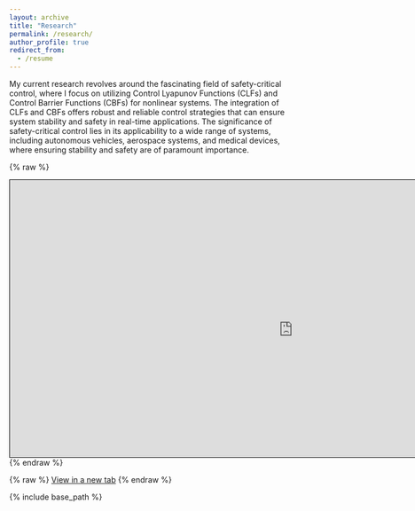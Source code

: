 ```yaml
---
layout: archive
title: "Research"
permalink: /research/
author_profile: true
redirect_from:
  - /resume
---
```


My current research revolves around the fascinating field of safety-critical control, where I focus on utilizing Control Lyapunov Functions (CLFs) and Control Barrier Functions (CBFs) for nonlinear systems. The integration of CLFs and CBFs offers robust and reliable control strategies that can ensure system stability and safety in real-time applications. The significance of safety-critical control lies in its applicability to a wide range of systems, including autonomous vehicles, aerospace systems, and medical devices, where ensuring stability and safety are of paramount importance.

<!---
{% raw %}
<iframe src="https://miladalipourshahraki.github.io/side_by_side_spacecraft_attitude_control_animation.html" width="1000" height="300"></iframe>
{% endraw %}


{% raw %}
<div style="width: 600px; height: 400px; overflow: hidden; border: 1px solid black;">
  <iframe src="https://miladalipourshahraki.github.io/side_by_side_spacecraft_attitude_control_animation.html" width="100%" height="100%" style="border: none;"></iframe>
</div>
{% endraw %}
-->

{% raw %}
<div style="width: 950px; height: 500px; overflow: hidden; border: 1px solid black; position: relative;">
  <iframe src="https://miladalipourshahraki.github.io/side_by_side_spacecraft_attitude_control_animation.html" style="
    width: 1700px;  /* Scale width */
    height: 900px;  /* Scale height */
    transform: scale(0.6); /* Adjust scale (1 = original size, 0.5 = half size) */
    transform-origin: top left;
    border: none;
    position: absolute;
    top: 0;
    left: 0;
  "></iframe>
</div>
{% endraw %}

{% raw %}
<a href="https://miladalipourshahraki.github.io/side_by_side_spacecraft_attitude_control_animation.html" target="_blank">View in a new tab</a>
{% endraw %}

{% include base_path %}

